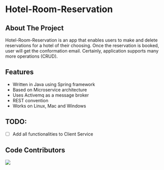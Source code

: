 # Hotel-Room-Reservation


## About The Project

Hotel-Room-Reservation is an app that enables users to make and delete reservations for a hotel of their choosing. Once the reservation is booked, user will get
the conformation email. Certainly, application supports many more operations (CRUD). 


## Features

* Written in Java using Spring framework
* Based on Microservice architecture
* Uses Activemq as a message broker
* REST convention
* Works on Linux, Mac and Windows


## TODO:

- [ ] Add all functionalities to Client Service

## Code Contributors
 
<a href="https://github.com/Djokic00/FileStorage/graphs/contributors">
  <img src="https://contrib.rocks/image?repo=Djokic00/FileStorage" />
</a>


